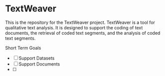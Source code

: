# TextWeaver

This is the repository for the TextWeaver project. TextWeaver is a tool for qualitative text analysis. It is designed to support the coding of text documents, the retrieval of coded text segments, and the analysis of coded text segments.

Short Term Goals

- [ ] Support Datasets
- [ ] Support Documents
- [ ] 

